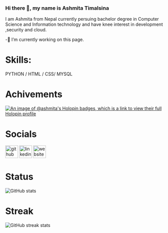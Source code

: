 
### Hi there 👋, my name is Ashmita Timalsina
I am Ashmita from Nepal currently persuing  bachelor degree in Computer Science and Information technology and have knee interest in development ,security and cloud.

-🔭 I’m currently working on this page.
# Skills:
PYTHON / HTML / CSS/ MYSQL
# Achivements
[![An image of @ashmita's Holopin badges, which is a link to view their full Holopin profile](https://holopin.me/ashmita)](https://holopin.io/@ashmita)

# Socials

[<img src='https://cdn.jsdelivr.net/npm/simple-icons@3.0.1/icons/github.svg' alt='github' height='40'>](https://github.com/Ashmita1555)  [<img src='https://cdn.jsdelivr.net/npm/simple-icons@3.0.1/icons/linkedin.svg' alt='linkedin' height='40'>](https://www.linkedin.com/in/ashmita-timalsina-9a6b54273/)  [<img src='https://cdn.jsdelivr.net/npm/simple-icons@3.0.1/icons/icloud.svg' alt='website' height='40'>](https://timalsinaashmita.com.np/)  

# Status
![GitHub stats](https://github-readme-stats.vercel.app/api?username=Ashmita1555&show_icons=true)  
# Streak
![GitHub streak stats](https://streak-stats.demolab.com/?user=Ashmita1555)  

